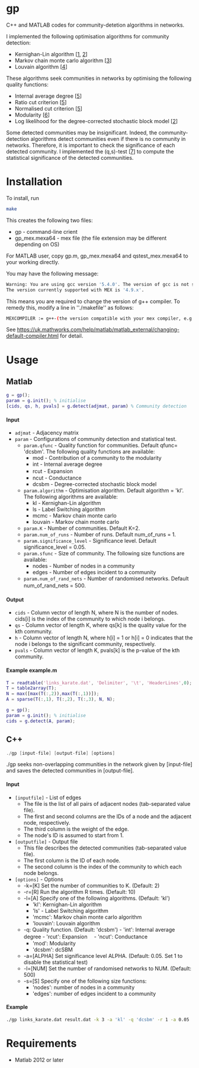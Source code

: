 # gp
C++ and MATLAB codes for community-detetion algorithms in networks.

I implemented the following optimisation algorithms for community detection:
 * Kernighan-Lin algorithm \[[1](https://en.wikipedia.org/wiki/Kernighan%E2%80%93Lin_algorithm), [2](https://journals.aps.org/pre/abstract/10.1103/PhysRevE.83.016107)\] 
 * Markov chain monte carlo algorithm \[[3](https://en.wikipedia.org/wiki/Markov_chain_Monte_Carlo)\] 
 * Louvain algorithm \[[4](http://iopscience.iop.org/article/10.1088/1742-5468/2008/10/P10008/meta)\]

These algorithms seek communities in networks by optimising the following quality functions: 
 * Internal average degree \[[5](http://www.tandfonline.com/doi/abs/10.1080/15427951.2009.10129177)\]
 * Ratio cut criterion \[[5](http://www.tandfonline.com/doi/abs/10.1080/15427951.2009.10129177)\]
 * Normalised cut criterion \[[5](http://www.tandfonline.com/doi/abs/10.1080/15427951.2009.10129177)\]
 * Modularity \[[6](http://www.pnas.org/content/103/23/8577)\]
 * Log likelihood for the degree-corrected stochastic block model \[[2](https://journals.aps.org/pre/abstract/10.1103/PhysRevE.83.016107)\]

Some detected communities may be insignificant.
Indeed, the community-detection algorithms detect communities even if there is no community in networks.
Therefore, it is important to check the significance of each detected community.
I implemented the (q,s)-test \[[7](https://arxiv.org/abs/1712.00298)\] to compute the statistical significance of the detected communities.  

# Installation

To install, run 

```bash 
make 
```


This creates the following two files:
 * gp - command-line crient
 * gp_mex.mexa64 - mex file (the file extension may be different depending on OS)

For MATLAB user, copy gp.m, gp_mex.mexa64 and qstest_mex.mexa64 to your working directly. 

You may have the following message:

```bash
Warning: You are using gcc version '5.4.0'. The version of gcc is not supported. 
The version currently supported with MEX is '4.9.x'. 
```

This means you are required to change the version of g++ compiler. 
To remedy this, modify a line in ''./makefile'' as follows: 

```bash
MEXCOMPILER := g++-(the version compatible with your mex compiler, e.g., g++-4.9) 
```

See https://uk.mathworks.com/help/matlab/matlab_external/changing-default-compiler.html for detail.

# Usage

## Matlab
 
```Matlab
g = gp(); 
param = g.init(); % initialise
[cids, qs, h, pvals] = g.detect(adjmat, param) % Community detection
```
 
#### Input 

 * `adjmat` - Adjacency matrix
 * `param` - Configurations of community detection and statistical test. 
   * `param.qfunc` - Quality function for communities. Default qfunc= 'dcsbm'. The following quality functions are available:
     * mod - Contribution of a community to the modularity 
     * int - Internal average degree 
     * rcut - Expansion　
     * ncut - Conductance
     * dcsbm - Degree-corrected stochastic block model
   * `param.algorithm` - Optimisation algorithm. Default algorithm = 'kl'. The following algorithms are available: 
     * kl - Kernighan-Lin algorithm 
     * ls - Label Switching algorithm 
     * mcmc - Markov chain monte carlo 
     * louvain - Markov chain monte carlo 
   * `param.K` - Number of communities. Default K=2. 
   * `param.num_of_runs` - Number of runs. Default num_of_runs = 1. 
   * `param.significance_level` - Significance level. Default significance_level = 0.05.
   * `param.sfunc` - Size of community. The following size functions are available:
     * nodes - Number of nodes in a community 
     * edges - Number of edges incident to a community 
   * `param.num_of_rand_nets` - Number of randomised networks. Default num_of_rand_nets = 500. 
　
  
#### Output 

 * `cids` - Column vector of length N, where N is the number of nodes. cids[i] is the index of the community to which node i belongs. 
 * `qs` - Column vector of length K, where qs[k] is the quality value for the kth community. 
 * `h` - Column vector of length N, where h[i] = 1 or h[i] = 0 indicates that the node i belongs to the significant community, respectively.  
 * `pvals` - Column vector of length K, pvals[k] is the p-value of the kth community.  
  
#### Example example.m
  
```Matlab
T = readtable('links_karate.dat', 'Delimiter', '\t', 'HeaderLines',0);
T = table2array(T);
N = max([max(T(:,2)),max(T(:,1))]);
A = sparse(T(:,1), T(:,2), T(:,3), N, N);

g = gp();
param = g.init(); % initialise
cids = g.detect(A, param);
```

## C++
 
``` c++
./gp [input-file] [output-file] [options]
```
 
./gp seeks non-overlapping communities in the network given by [input-file] and saves the detected communities in [output-file].

#### Input 
 
 * `[inputfile]` - List of edges 
   * The file is the list of all pairs of adjacent nodes (tab-separated value file).
   * The first and second columns are the IDs of a node and the adjacent node, respectively.
   * The third column is the weight of the edge.
   * The node's ID is assumed to start from 1.
 * `[outputfile]` - Output file 
   * This file describes the detected communities (tab-separated value file).
   * The first column is the ID of each node.
   * The second column is the index of the community to which each node belongs.
 * `[options]` - Options 
   * -k=[K] Set the number of communities to K. (Default: 2)
   * -r=[R] Run the algorithm R times. (Default: 10)
   * -l=[A] Specify one of the following algorithms. (Default: 'kl')
     * 'kl': Kernighan-Lin algorithm
     * 'ls' - Label Switching algorithm 
     * 'mcmc': Markov chain monte carlo algorithm
     * 'louvain': Louvain algorithm 
   * -q: Quality function. (Default: 'dcsbm') 
            - 'int': Internal average degree 
            - 'rcut': Expansion　
            - 'ncut': Conductance
	    - 'mod': Modularity
	    - 'dcsbm': dcSBM
   * -a=[ALPHA] Set significance level ALPHA. (Default: 0.05. Set 1 to disable the statistical test)
   * -l=[NUM] Set the number of randomised networks to NUM. (Default: 500)
   * -s=[S] Specify one of the following size functions:
	    - 'nodes': number of nodes in a community
	    - 'edges': number of edges incident to a community
  
#### Example
  
```bash
./gp links_karate.dat result.dat -k 3 -a 'kl' -q 'dcsbm' -r 1 -a 0.05 
```


# Requirements

 * Matlab 2012 or later 

